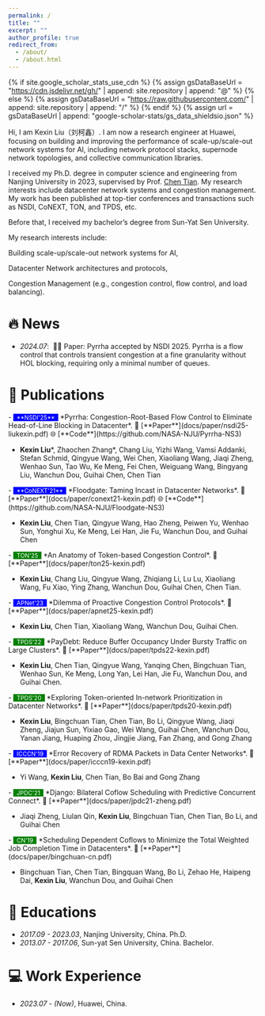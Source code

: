 ```yaml
---
permalink: /
title: ""
excerpt: ""
author_profile: true
redirect_from: 
  - /about/
  - /about.html
---
```


{% if site.google_scholar_stats_use_cdn %}
{% assign gsDataBaseUrl = "https://cdn.jsdelivr.net/gh/" | append: site.repository | append: "@" %}
{% else %}
{% assign gsDataBaseUrl = "https://raw.githubusercontent.com/" | append: site.repository | append: "/" %}
{% endif %}
{% assign url = gsDataBaseUrl | append: "google-scholar-stats/gs_data_shieldsio.json" %}

<span class='anchor' id='about-me'></span>

Hi, I am Kexin Liu（刘柯鑫）. I am now a research engineer at Huawei, focusing on building and improving the performance of scale-up/scale-out network systems for AI, including network protocol stacks, supernode network topologies, and collective communication libraries. 

I received my Ph.D. degree in computer science and engineering from Nanjing University in 2023, supervised by Prof. <a href='https://cs.nju.edu.cn/tianchen/index.htm'>Chen Tian</a>. My research interests include datacenter network systems and congestion management. My work has been published at top-tier conferences and transactions such as NSDI, CoNEXT, TON, and TPDS, etc.

Before that, I received my bachelor’s degree from Sun-Yat Sen University.

My research interests include:

Building scale-up/scale-out network systems for AI,

Datacenter Network architectures and protocols,

Congestion Management (e.g., congestion control, flow control, and load balancing).

# 🔥 News
- *2024.07*: &nbsp;🎉🎉 Paper: Pyrrha accepted by NSDI 2025. Pyrrha is a flow control that controls transient congestion at a fine granularity without HOL blocking, requiring only a minimal number of queues.

# 📝 Publications 

<div class='paper-box-text' markdown="1">
- <span style="background-color: blue; color: white; font-size: 0.85em;">&nbsp;
  **NSDI'25** &nbsp;</span>
  *Pyrrha: Congestion-Root-Based Flow Control to Eliminate Head-of-Line Blocking in Datacenter*. 📄 [**Paper**](docs/paper/nsdi25-liukexin.pdf) 🌐 [**Code**](https://github.com/NASA-NJU/Pyrrha-NS3)

  - **Kexin Liu**\*, Zhaochen Zhang\*, Chang Liu, Yizhi Wang, Vamsi Addanki, Stefan Schmid, Qingyue Wang, Wei Chen, Xiaoliang Wang, Jiaqi Zheng, Wenhao Sun, Tao Wu, Ke Meng, Fei Chen, Weiguang Wang, Bingyang Liu, Wanchun Dou, Guihai Chen, Chen Tian
</div>

<div class='paper-box-text' markdown="1">
- <span style="background-color: blue; color: white; font-size: 0.85em;">&nbsp;
  **CoNEXT'21** &nbsp;</span>
  *Floodgate: Taming Incast in Datacenter Networks*. 📄 [**Paper**](docs/paper/conext21-kexin.pdf) 🌐 [**Code**](https://github.com/NASA-NJU/Floodgate-NS3)

  - **Kexin Liu**, Chen Tian, Qingyue Wang, Hao Zheng, Peiwen Yu, Wenhao Sun, Yonghui Xu, Ke Meng, Lei Han, Jie Fu, Wanchun Dou, and Guihai Chen
</div>

<div class='paper-box-text' markdown="1">
- <span style="background-color: green; color: white; font-size: 0.85em;">&nbsp;
  TON'25 &nbsp;</span>
  *An Anatomy of Token-based Congestion Control*. 📄 [**Paper**](docs/paper/ton25-kexin.pdf)

- **Kexin Liu**, Chang Liu, Qingyue Wang, Zhiqiang Li, Lu Lu, Xiaoliang Wang, Fu Xiao, Ying Zhang, Wanchun Dou, Guihai Chen, Chen Tian.
</div>

<div class='paper-box-text' markdown="1">
- <span style="background-color: blue; color: white; font-size: 0.85em;">&nbsp;
  APNet'23 &nbsp;</span>
  *Dilemma of Proactive Congestion Control Protocols*. 📄 [**Paper**](docs/paper/apnet25-kexin.pdf) 

  - **Kexin Liu**, Chen Tian, Xiaoliang Wang, Wanchun Dou, Guihai Chen. 
</div>

<div class='paper-box-text' markdown="1">
- <span style="background-color: green; color: white; font-size: 0.85em;">&nbsp;
  TPDS'22 &nbsp;</span>
  *PayDebt: Reduce Buffer Occupancy Under Bursty Traffic on Large Clusters*. 📄 [**Paper**](docs/paper/tpds22-kexin.pdf) 

  - **Kexin Liu**, Chen Tian, Qingyue Wang, Yanqing Chen, Bingchuan Tian, Wenhao Sun, Ke Meng, Long Yan, Lei Han, Jie Fu, Wanchun Dou, and Guihai Chen.
</div>

<div class='paper-box-text' markdown="1">
- <span style="background-color: green; color: white; font-size: 0.85em;">&nbsp;
  TPDS'20 &nbsp;</span>
  *Exploring Token-oriented In-network Prioritization in Datacenter Networks*. 📄 [**Paper**](docs/paper/tpds20-kexin.pdf) 

  - **Kexin Liu**, Bingchuan Tian, Chen Tian, Bo Li, Qingyue Wang, Jiaqi Zheng, Jiajun Sun, Yixiao Gao, Wei Wang, Guihai Chen, Wanchun Dou, Yanan Jiang, Huaping Zhou, Jingjie Jiang, Fan Zhang, and Gong Zhang
</div>

<div class='paper-box-text' markdown="1">
- <span style="background-color: blue; color: white; font-size: 0.85em;">&nbsp;
  ICCCN'19 &nbsp;</span>
  *Error Recovery of RDMA Packets in Data Center Networks*. 📄 [**Paper**](docs/paper/icccn19-kexin.pdf) 

  - Yi Wang, **Kexin Liu**, Chen Tian, Bo Bai and Gong Zhang
</div>

<div class='paper-box-text' markdown="1">
- <span style="background-color: green; color: white; font-size: 0.85em;">&nbsp;
  JPDC'21 &nbsp;</span>
  *Django: Bilateral Coflow Scheduling with Predictive Concurrent Connect*. 📄 [**Paper**](docs/paper/jpdc21-zheng.pdf) 

  - Jiaqi Zheng, Liulan Qin, **Kexin Liu**, Bingchuan Tian, Chen Tian, Bo Li, and Guihai Chen
</div>

<div class='paper-box-text' markdown="1">
- <span style="background-color: green; color: white; font-size: 0.85em;">&nbsp;
  CN'19 &nbsp;</span>
  *Scheduling Dependent Coflows to Minimize the Total Weighted Job Completion Time in Datacenters*. 📄 [**Paper**](docs/paper/bingchuan-cn.pdf) 

  - Bingchuan Tian, Chen Tian, Bingquan Wang, Bo Li, Zehao He, Haipeng Dai, **Kexin Liu**, Wanchun Dou, and Guihai Chen
</div>

# 📖 Educations
- *2017.09 - 2023.03*, Nanjing University, China. Ph.D. 
- *2013.07 - 2017.06*, Sun-yat Sen University, China. Bachelor.

# 💻 Work Experience
- *2023.07 - (Now)*, Huawei, China.
